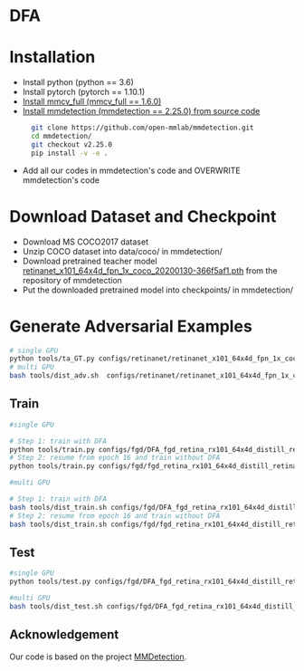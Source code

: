 # DFA

# Installation

* Install python (python == 3.6)
* Install pytorch (pytorch == 1.10.1)
* [Install mmcv_full (mmcv_full == 1.6.0)](https://github.com/open-mmlab/mmcv#installation)
* [Install mmdetection (mmdetection == 2.25.0) from source code](https://mmdetection.readthedocs.io/en/latest/get_started.html#installation)
  ```bash
    git clone https://github.com/open-mmlab/mmdetection.git
    cd mmdetection/
    git checkout v2.25.0
    pip install -v -e .
  ```
* Add all our codes in mmdetection's code and OVERWRITE mmdetection's code

# Download Dataset and Checkpoint
* Download MS COCO2017 dataset 
* Unzip COCO dataset into data/coco/ in mmdetection/
* Download pretrained teacher model [retinanet_x101_64x4d_fpn_1x_coco_20200130-366f5af1.pth](https://download.openmmlab.com/mmdetection/v2.0/retinanet/retinanet_x101_64x4d_fpn_1x_coco/retinanet_x101_64x4d_fpn_1x_coco_20200130-366f5af1.pth)
 from the repository of mmdetection 
* Put the downloaded pretrained model into checkpoints/ in mmdetection/


# Generate Adversarial Examples
```bash
# single GPU
python tools/ta_GT.py configs/retinanet/retinanet_x101_64x4d_fpn_1x_coco.py  checkpoints/retinanet_x101_64x4d_fpn_1x_coco_20200130-366f5af1.pth --method difgsm  --show-dir data/adv_coco_8_5 --gen_adv_aug --eps 8 --alpha 2 --steps 5
# multi GPU
bash tools/dist_adv.sh  configs/retinanet/retinanet_x101_64x4d_fpn_1x_coco.py  checkpoints/retinanet_x101_64x4d_fpn_1x_coco_20200130-366f5af1.pth  8  --method difgsm  --show-dir data/adv_coco_8_5 --gen_adv_aug --eps 8 --alpha 2 --steps 5
```

## Train

```bash
#single GPU

# Step 1: train with DFA 
python tools/train.py configs/fgd/DFA_fgd_retina_rx101_64x4d_distill_retina_r50_fpn_2x_coco.py
# Step 2: resume from epoch 16 and train without DFA
python tools/train.py configs/fgd/fgd_retina_rx101_64x4d_distill_retina_r50_fpn_2x_coco.py --resume-from work_dirs/DFA_fgd_retina_rx101_64x4d_distill_retina_r50_fpn_2x_coco/epoch_16.pth

#multi GPU

# Step 1: train with DFA 
bash tools/dist_train.sh configs/fgd/DFA_fgd_retina_rx101_64x4d_distill_retina_r50_fpn_2x_coco.py 8
# Step 2: resume from epoch 16 and train without DFA
bash tools/dist_train.sh configs/fgd/fgd_retina_rx101_64x4d_distill_retina_r50_fpn_2x_coco.py 8 --resume-from work_dirs/DFA_fgd_retina_rx101_64x4d_distill_retina_r50_fpn_2x_coco/epoch_16.pth

```


## Test
```bash
#single GPU
python tools/test.py configs/fgd/DFA_fgd_retina_rx101_64x4d_distill_retina_r50_fpn_2x_coco.py $PATH_CHECKPOINT --eval bbox

#multi GPU
bash tools/dist_test.sh configs/fgd/DFA_fgd_retina_rx101_64x4d_distill_retina_r50_fpn_2x_coco.py $PATH_CHECKPOINT 8 --eval bbox
```

## Acknowledgement

Our code is based on the project [MMDetection](https://github.com/open-mmlab/mmdetection).
